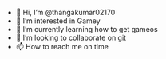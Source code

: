 - 👋 Hi, I’m @thangakumar02170
- 👀 I’m interested in Gamey
- 🌱 I’m currently learning how to get gameos
- 💞️ I’m looking to collaborate on git
- 📫 How to reach me on time

<!---
thangakumar02170/thangakumar02170 is a ✨ special ✨ repository because its `README.md` (this file) appears on your GitHub profile.
You can click the Preview link to take a look at your changes.
--->
